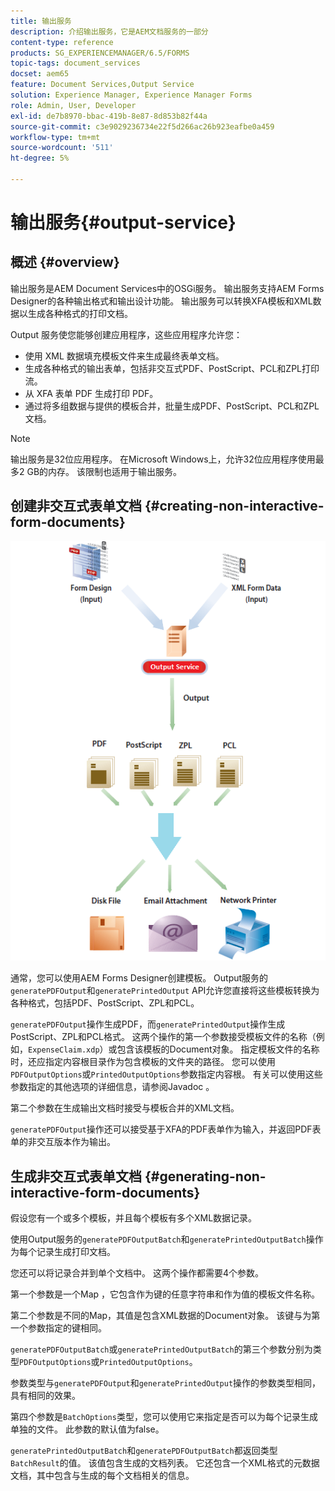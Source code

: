 ```yaml
---
title: 输出服务
description: 介绍输出服务，它是AEM文档服务的一部分
content-type: reference
products: SG_EXPERIENCEMANAGER/6.5/FORMS
topic-tags: document_services
docset: aem65
feature: Document Services,Output Service
solution: Experience Manager, Experience Manager Forms
role: Admin, User, Developer
exl-id: de7b8970-bbac-419b-8e87-8d853b82f44a
source-git-commit: c3e9029236734e22f5d266ac26b923eafbe0a459
workflow-type: tm+mt
source-wordcount: '511'
ht-degree: 5%

---
```


# 输出服务{#output-service}

## 概述 {#overview}

输出服务是AEM Document Services中的OSGi服务。 输出服务支持AEM Forms Designer的各种输出格式和输出设计功能。 输出服务可以转换XFA模板和XML数据以生成各种格式的打印文档。

Output 服务使您能够创建应用程序，这些应用程序允许您：

* 使用 XML 数据填充模板文件来生成最终表单文档。
* 生成各种格式的输出表单，包括非交互式PDF、PostScript、PCL和ZPL打印流。
* 从 XFA 表单 PDF 生成打印 PDF。
* 通过将多组数据与提供的模板合并，批量生成PDF、PostScript、PCL和ZPL文档。

>[!NOTE]
>
>输出服务是32位应用程序。 在Microsoft Windows上，允许32位应用程序使用最多2 GB的内存。 该限制也适用于输出服务。

## 创建非交互式表单文档 {#creating-non-interactive-form-documents}

![使用output_modified](assets/usingoutput_modified.png)

通常，您可以使用AEM Forms Designer创建模板。 Output服务的`generatePDFOutput`和`generatePrintedOutput` API允许您直接将这些模板转换为各种格式，包括PDF、PostScript、ZPL和PCL。

`generatePDFOutput`操作生成PDF，而`generatePrintedOutput`操作生成PostScript、ZPL和PCL格式。 这两个操作的第一个参数接受模板文件的名称（例如，`ExpenseClaim.xdp`）或包含该模板的Document对象。 指定模板文件的名称时，还应指定内容根目录作为包含模板的文件夹的路径。 您可以使用`PDFOutputOptions`或`PrintedOutputOptions`参数指定内容根。 有关可以使用这些参数指定的其他选项的详细信息，请参阅Javadoc 。

第二个参数在生成输出文档时接受与模板合并的XML文档。

`generatePDFOutput`操作还可以接受基于XFA的PDF表单作为输入，并返回PDF表单的非交互版本作为输出。

## 生成非交互式表单文档 {#generating-non-interactive-form-documents}

假设您有一个或多个模板，并且每个模板有多个XML数据记录。

使用Output服务的`generatePDFOutputBatch`和`generatePrintedOutputBatch`操作为每个记录生成打印文档。

您还可以将记录合并到单个文档中。 这两个操作都需要4个参数。

第一个参数是一个Map ，它包含作为键的任意字符串和作为值的模板文件名称。

第二个参数是不同的Map，其值是包含XML数据的Document对象。 该键与为第一个参数指定的键相同。

`generatePDFOutputBatch`或`generatePrintedOutputBatch`的第三个参数分别为类型`PDFOutputOptions`或`PrintedOutputOptions`。

参数类型与`generatePDFOutput`和`generatePrintedOutput`操作的参数类型相同，具有相同的效果。

第四个参数是`BatchOptions`类型，您可以使用它来指定是否可以为每个记录生成单独的文件。 此参数的默认值为false。

`generatePrintedOutputBatch`和`generatePDFOutputBatch`都返回类型`BatchResult`的值。 该值包含生成的文档列表。 它还包含一个XML格式的元数据文档，其中包含与生成的每个文档相关的信息。
